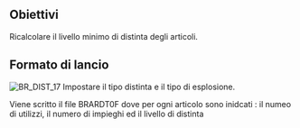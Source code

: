## Obiettivi
Ricalcolare il livello minimo di distinta degli articoli.
## Formato di lancio
![BR_DIST_17](http://doc.smeup.com/immagini/MBDOC_OGG-P_BRRLC0/BR_DIST_17.png)
Impostare il tipo distinta e il tipo di esplosione.

Viene scritto il file BRARDT0F dove per ogni articolo sono inidcati :  il numeo di utilizzi, il numero di impieghi ed il livello di distinta

